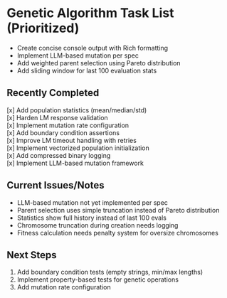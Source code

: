 # Genetic Algorithm Task List (Prioritized)

- Create concise console output with Rich formatting  
- Implement LLM-based mutation per spec  
- Add weighted parent selection using Pareto distribution  
- Add sliding window for last 100 evaluation stats  

## Recently Completed
[x] Add population statistics (mean/median/std)  
[x] Harden LM response validation  
[x] Implement mutation rate configuration  
[x] Add boundary condition assertions  
[x] Improve LM timeout handling with retries  
[x] Implement vectorized population initialization  
[x] Add compressed binary logging  
[x] Implement LLM-based mutation framework  

## Current Issues/Notes
- LLM-based mutation not yet implemented per spec
- Parent selection uses simple truncation instead of Pareto distribution
- Statistics show full history instead of last 100 evals
- Chromosome truncation during creation needs logging
- Fitness calculation needs penalty system for oversize chromosomes

## Next Steps
1. Add boundary condition tests (empty strings, min/max lengths)
2. Implement property-based tests for genetic operations
3. Add mutation rate configuration
